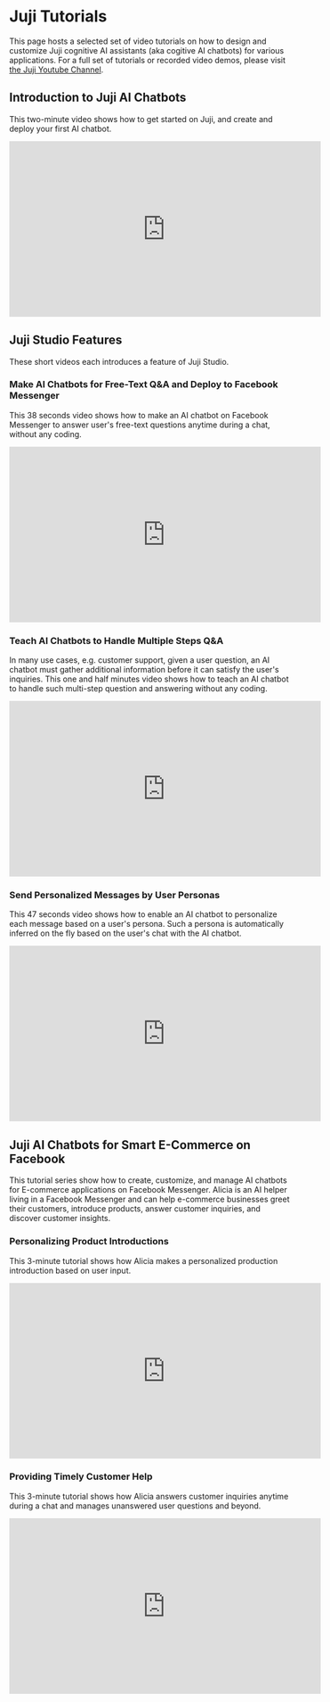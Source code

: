 # **Juji Tutorials**

This page hosts a selected set of video tutorials on how to design and customize Juji cognitive AI assistants (aka cogitive AI chatbots) for various applications. For a full set of tutorials or recorded video demos, please visit [the Juji Youtube Channel](https://www.youtube.com/hellojuji). 

## Introduction to Juji AI Chatbots

This two-minute video shows how to get started on Juji, and create and deploy your first AI chatbot.

<div align="center">
<iframe width="560" height="315" src="https://www.youtube.com/embed/fzL4apEOdLk" frameborder="0" allow="accelerometer; autoplay; encrypted-media; gyroscope; picture-in-picture" allowfullscreen></iframe>
</div>

## Juji Studio Features

These short videos each introduces a feature of Juji Studio.

### Make AI Chatbots for Free-Text Q&A and Deploy to Facebook Messenger

This 38 seconds video shows how to make an AI chatbot on Facebook Messenger to
answer user's free-text questions anytime during a chat, without any coding.

<div align="center">
<iframe width="560" height="315" src="https://www.youtube.com/embed/iQp_kOq5zWA" frameborder="0" allow="accelerometer; autoplay; encrypted-media; gyroscope; picture-in-picture" allowfullscreen></iframe>
</div>

### Teach AI Chatbots to Handle Multiple Steps Q&A

In many use cases, e.g. customer support, given a user question, an AI
chatbot must gather additional information before it can satisfy the user's
inquiries. This one and half minutes video shows how to teach an AI chatbot to
handle such multi-step question and answering without any coding.

<div align="center">
<iframe width="560" height="315" src="https://www.youtube.com/embed/6kzST4vO_KU" frameborder="0" allow="accelerometer; autoplay; encrypted-media; gyroscope; picture-in-picture" allowfullscreen></iframe>
</div>

### Send Personalized Messages by User Personas

This 47 seconds video shows  how to enable an AI chatbot to personalize each message based on a user's persona. Such a persona is automatically inferred on the fly based on the user's chat with the AI chatbot.

<div align="center">
<iframe width="560" height="315" src="https://www.youtube.com/embed/lNv0Ud8V2Co" frameborder="0" allow="accelerometer; autoplay; encrypted-media; gyroscope; picture-in-picture" allowfullscreen></iframe>
</div>


## Juji AI Chatbots for Smart E-Commerce on Facebook

This tutorial series show how to create, customize, and manage AI chatbots for E-commerce applications on Facebook Messenger. Alicia is an AI helper living in a Facebook Messenger and can help e-commerce businesses greet their customers, introduce products, answer customer inquiries, and discover customer insights.

### Personalizing Product Introductions

This 3-minute tutorial shows how Alicia makes a personalized production introduction based on user input.

<div align="center">
<iframe width="560" height="315" src="https://www.youtube.com/embed/Uvvo6fm5GU8" frameborder="0" allow="accelerometer; autoplay; encrypted-media; gyroscope; picture-in-picture" allowfullscreen></iframe></div>

### Providing Timely Customer Help

This 3-minute tutorial shows how Alicia answers customer inquiries anytime during a chat and manages unanswered user questions and beyond.

<div align="center"> <iframe width="560" height="315"
src="https://www.youtube.com/embed/U0tR04xQTio" frameborder="0"
allow="accelerometer; autoplay; encrypted-media; gyroscope;
picture-in-picture" allowfullscreen></iframe> </div>
